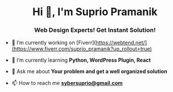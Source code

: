 <h1 align="center">Hi 👋, I'm Suprio Pramanik</h1>
<h3 align="center">Web Design Experts! Get Instant Solution!</h3>

- 🔭 I’m currently working on [Fiverr](https://webtend.net/](https://www.fiverr.com/suprio_pramanik?up_rollout=true)

- 🌱 I’m currently learning **Python, WordPress Plugin, React**

- 💬 Ask me about **Your problem and get a well organized solution**

- 📫 How to reach me **sybersuprio@gmail.com**

